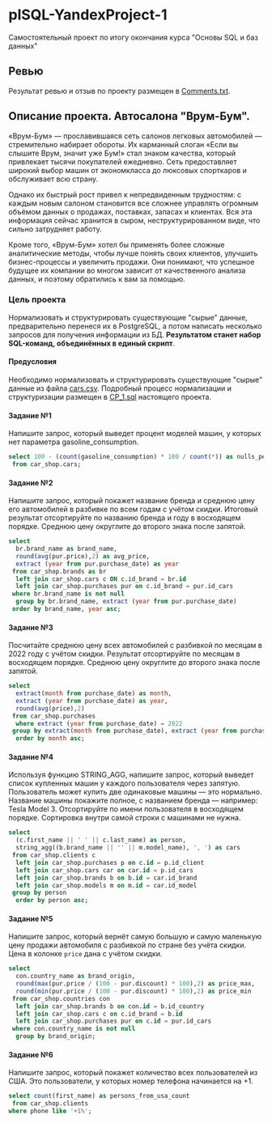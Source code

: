 # plSQL-YandexProject-1
Самостоятельный проект по итогу окончания курса "Основы SQL и баз данных"

## Ревью
Результат ревью и отзыв по проекту размещен в [Comments.txt](https://github.com/Snowy-sys/plSQL-YandexProject-1/blob/main/Comments.txt).

## Описание проекта. Автосалона "Врум-Бум".
«Врум-Бум» — прославившаяся сеть салонов легковых автомобилей — стремительно набирает обороты. Их карманный слоган «Если вы слышите Врум, значит уже Бум!» стал знаком качества, который привлекает тысячи покупателей ежедневно. Сеть предоставляет широкий выбор машин от экономкласса до люксовых спорткаров и обслуживает всю страну.

Однако их быстрый рост привел к непредвиденным трудностям: с каждым новым салоном становится все сложнее управлять огромным объёмом данных о продажах, поставках, запасах и клиентах. Вся эта информация сейчас хранится в сыром, неструктурированном виде, что сильно затрудняет работу.

Кроме того, «Врум-Бум» хотел бы применять более сложные аналитические методы, чтобы лучше понять своих клиентов, улучшить бизнес-процессы и увеличить продажи. Они понимают, что успешное будущее их компании во многом зависит от качественного анализа данных, и поэтому обратились к вам за помощью.

### Цель проекта
Нормализовать и структурировать существующие "сырые" данные, предварительно перенеся их в PostgreSQL, а потом написать несколько запросов для получения информации из БД. **Результатом станет набор SQL-команд, объединённых в единый скрипт**. 

#### Предусловия
Необходимо нормализовать и структурировать существующие "сырые" данные из файла [cars.csv](https://github.com/Snowy-sys/plSQL-YandexProject-1/blob/main/cars.csv). Подробный процесс нормализации и структуризации размещен в [СР_1.sql](https://github.com/Snowy-sys/plSQL-YandexProject-1/blob/main/%D0%A1%D0%A0_1.sql) настоящего проекта.

#### Задание №1
Напишите запрос, который выведет процент моделей машин, у которых нет параметра gasoline_consumption.
```sql
select 100 - (count(gasoline_consumption) * 100 / count(*)) as nulls_percentage_gasoline_consumption
 from car_shop.cars;
```

#### Задание №2
Напишите запрос, который покажет название бренда и среднюю цену его автомобилей в разбивке по всем годам с учётом скидки. Итоговый результат отсортируйте по названию бренда и году в восходящем порядке. Среднюю цену округлите до второго знака после запятой.
```sql
select 
  br.brand_name as brand_name, 
  round(avg(pur.price),2) as avg_price, 
  extract (year from pur.purchase_date) as year
 from car_shop.brands as br
  left join car_shop.cars c ON c.id_brand = br.id
  left join car_shop.purchases pur on c.id_brand = pur.id_cars
 where br.brand_name is not null
  group by br.brand_name, extract (year from pur.purchase_date)
 order by brand_name, year asc;
```

#### Задание №3
Посчитайте среднюю цену всех автомобилей с разбивкой по месяцам в 2022 году с учётом скидки. Результат отсортируйте по месяцам в восходящем порядке. Среднюю цену округлите до второго знака после запятой.
```sql
select 
  extract(month from purchase_date) as month, 
  extract (year from purchase_date) as year,
  round(avg(price),2)
 from car_shop.purchases
  where extract (year from purchase_date) = 2022
 group by extract(month from purchase_date), extract (year from purchase_date)
  order by month asc;
```

#### Задание №4
Используя функцию STRING_AGG, напишите запрос, который выведет список купленных машин у каждого пользователя через запятую. Пользователь может купить две одинаковые машины — это нормально. Название машины покажите полное, с названием бренда — например: Tesla Model 3. Отсортируйте по имени пользователя в восходящем порядке. Сортировка внутри самой строки с машинами не нужна.
```sql
select 
  (c.first_name || ' ' || c.last_name) as person,
  string_agg((b.brand_name || '' || m.model_name), ', ') as cars
 from car_shop.clients c
  left join car_shop.purchases p on c.id = p.id_client
  left join car_shop.cars car on car.id = p.id_cars
  left join car_shop.brands b on b.id = car.id_brand
  left join car_shop.models m on m.id = car.id_model
 group by person
  order by person asc;
```

#### Задание №5
Напишите запрос, который вернёт самую большую и самую маленькую цену продажи автомобиля с разбивкой по стране без учёта скидки. Цена в колонке ```price``` дана с учётом скидки.
```sql
select 
  con.country_name as brand_origin, 
  round(max(pur.price / (100 - pur.discount) * 100),2) as price_max,
  round(min(pur.price / (100 - pur.discount) * 100),2) as price_min
 from car_shop.countries con
  left join car_shop.brands b on con.id = b.id_country
  left join car_shop.cars c on c.id_brand = b.id
  left join car_shop.purchases pur on c.id = pur.id_cars
 where con.country_name is not null
  group by brand_origin;
```

#### Задание №6
Напишите запрос, который покажет количество всех пользователей из США. Это пользователи, у которых номер телефона начинается на +1.
```sql
select count(first_name) as persons_from_usa_count
 from car_shop.clients
where phone like '+1%';
```

